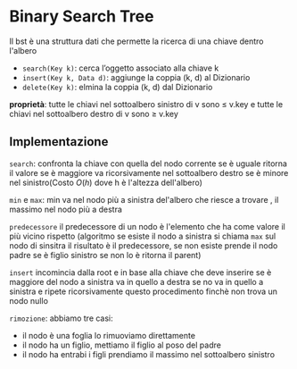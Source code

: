 
# Binary Search Tree

Il bst è una struttura dati che permette la ricerca di una chiave dentro l'albero


- `search(Key k)`: cerca l’oggetto associato alla chiave k
- `insert(Key k, Data d)`: aggiunge la coppia (k, d) al Dizionario
- `delete(Key k)`: elmina la coppia (k, d) dal Dizionario

**proprietà**: tutte le chiavi nel sottoalbero sinistro di v sono ≤ v.key e tutte le chiavi nel sottoalbero destro di v sono ≥ v.key


## Implementazione

`search`: confronta la chiave con quella del nodo corrente se è uguale ritorna il valore se è maggiore va ricorsivamente nel sottoalbero destro se è minore nel sinistro(Costo $O(h)$ dove h è l'altezza dell'albero)


`min` e `max`: min va nel nodo più a sinistra del'albero che riesce a trovare , il massimo nel nodo più a destra


`predecessore` il predecessore di un nodo è l'elemento che ha come valore il più vicino rispetto (algoritmo se esiste il nodo a sinistra si chiama `max` sul nodo di sinsitra il risultato è il predecessore, se non esiste prende il nodo padre se  è figlio sinistro se non lo è ritorna il parent)


`insert` incomincia dalla root e in base alla chiave che deve inserire se è maggiore del nodo a sinistra va in quello a destra se no va in quello a sinistra e ripete ricorsivamente questo procedimento finchè non trova un nodo nullo


`rimozione`: abbiamo tre casi:
- il nodo è una foglia lo rimuoviamo direttamente
- il nodo ha un figlio,  mettiamo il figlio al poso del padre
- il nodo ha entrabi i figli prendiamo il massimo nel sottoalbero sinistro

